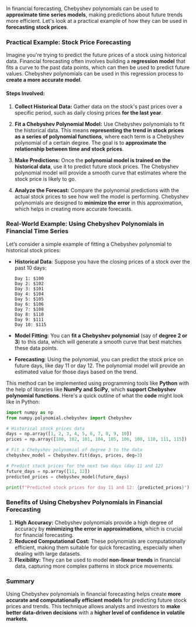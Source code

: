 In financial forecasting, Chebyshev polynomials can be used to **approximate time series models**, making predictions about future trends more efficient. Let's look at a practical example of how they can be used in **forecasting stock prices**.

### Practical Example: Stock Price Forecasting

Imagine you're trying to predict the future prices of a stock using historical data. Financial forecasting often involves building a **regression model** that fits a curve to the past data points, which can then be used to predict future values. Chebyshev polynomials can be used in this regression process to **create a more accurate model**.

#### Steps Involved:

1. **Collect Historical Data:** 
   Gather data on the stock's past prices over a specific period, such as daily closing prices **for the last year**.

2. **Fit a Chebyshev Polynomial Model:**
   Use Chebyshev polynomials to fit the historical data. This means **representing the trend in stock prices as a series of polynomial functions**, where each term is a Chebyshev polynomial of a certain degree. The goal is to **approximate the relationship between time and stock prices**.

3. **Make Predictions:**
   Once the **polynomial model is trained on the historical data**, use it to predict future stock prices. The Chebyshev polynomial model will provide a smooth curve that estimates where the stock price is likely to go.

4. **Analyze the Forecast:**
   Compare the polynomial predictions with the actual stock prices to see how well the model is performing. Chebyshev polynomials are designed to **minimize the error** in this approximation, which helps in creating more accurate forecasts.

### Real-World Example: Using Chebyshev Polynomials in Financial Time Series

Let’s consider a simple example of fitting a Chebyshev polynomial to historical stock prices:

- **Historical Data**: Suppose you have the closing prices of a stock over the past 10 days: 
   ```
   Day 1: $100
   Day 2: $102
   Day 3: $101
   Day 4: $104
   Day 5: $105
   Day 6: $106
   Day 7: $108
   Day 8: $110
   Day 9: $111
   Day 10: $115
   ```

- **Model Fitting**: You can **fit a Chebyshev polynomial** (say of **degree 2 or 3**) to this data, which will generate a smooth curve that best matches these data points.

- **Forecasting**: Using the polynomial, you can predict the stock price on future days, like day 11 or day 12. The polynomial model will provide an estimated value for those days based on the trend.

This method can be implemented using programming tools like **Python** with the help of libraries like **NumPy and SciPy**, which **support Chebyshev polynomial functions**. Here's a quick outline of what the **code** might look like in Python:

```python
import numpy as np
from numpy.polynomial.chebyshev import Chebyshev

# Historical stock prices data
days = np.array([1, 2, 3, 4, 5, 6, 7, 8, 9, 10])
prices = np.array([100, 102, 101, 104, 105, 106, 108, 110, 111, 115])

# Fit a Chebyshev polynomial of degree 3 to the data
chebyshev_model = Chebyshev.fit(days, prices, deg=3)

# Predict stock prices for the next two days (day 11 and 12)
future_days = np.array([11, 12])
predicted_prices = chebyshev_model(future_days)

print(f"Predicted stock prices for day 11 and 12: {predicted_prices}")
```

### Benefits of Using Chebyshev Polynomials in Financial Forecasting

1. **High Accuracy:** Chebyshev polynomials provide a high degree of accuracy by **minimizing the error in approximations**, which is crucial for financial forecasting.
2. **Reduced Computational Cost:** These polynomials are computationally efficient, making them suitable for quick forecasting, especially when dealing with large datasets.
3. **Flexibility:** They can be used to model **non-linear trends** in financial data, capturing more complex patterns in stock price movements.

### Summary

Using Chebyshev polynomials in financial forecasting helps create **more accurate and computationally efficient models** for predicting future stock prices and trends. This technique allows analysts and investors to **make better data-driven decisions** with a **higher level of confidence in volatile markets**.
 
